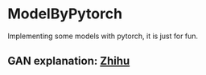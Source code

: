 # ModelByPytorch
Implementing some models with pytorch, it is just for fun.

## GAN explanation:  [Zhihu](https://zhuanlan.zhihu.com/p/47661621)

